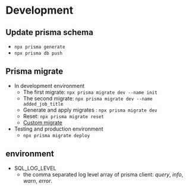 # Development

## Update prisma schema

- `npx prisma generate`
- `npx prisma db push`

## Prisma migrate

- In development environment
  - The first migrate: `npx prisma migrate dev --name init`
  - The second migrate: `npx prisma migrate dev --name added_job_title`
  - Generate and apply migrates : `npx prisma migrate dev`
  - Reset: `npx prisma migrate reset`
  - [Custom migrate](https://www.prisma.io/docs/guides/database/developing-with-prisma-migrate/customizing-migrations)
- Testing and production environment
  - `npx prisma migrate deploy`

## environment

- SQL_LOG_LEVEL
  - the comma separated log level array of prisma client: *query*, *info*, *warn*, *error*.

